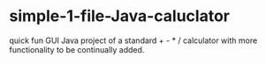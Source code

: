 # simple-1-file-Java-caluclator
quick fun GUI Java  project of a standard + - * / calculator with more functionality to be continually added.
